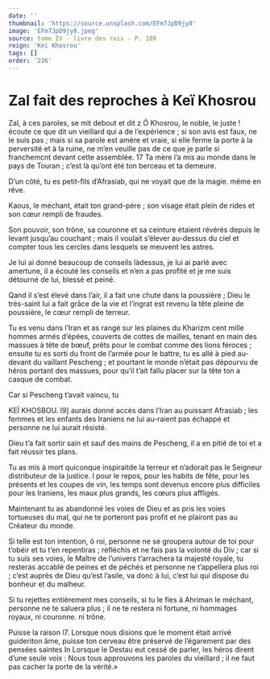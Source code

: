 ```yaml
---
date: ''
thumbnail: 'https://source.unsplash.com/EFm7JpD9jy8'
image: 'EFm7JpD9jy8.jpeg'
source: tome IV - livre des rois - P. 189
reign: 'Keï Khosrou'
tags: []
order: '226'
---
```


# Zal fait des reproches à Keï Khosrou

Zal, à ces paroles, se mit debout et dit z Ô Khosrou, le noble, le juste ! écoute ce que dit un vieillard qui a de l’expérience ; si son avis est faux, ne le suis pas ; mais si sa parole est amère et vraie, si elle ferme la porte à la perversité et à la ruine, ne m’en veuille pas de ce que je parle si franchemcnt devant cette assemblée. 17
Ta mère l’a mis au monde dans le pays de Touran ; c’est là qu’ont été ton berceau et ta demeure.

D’un côté, tu es petit-fils d’Afrasiab, qui ne voyait que de la magie. même en rêve.

Kaous, le méchant, était ton grand-père ; son visage était plein de rides et son cœur rempli de fraudes.

Son pouvoir, son trône, sa couronne et sa ceinture étaient révérés depuis le levant jusqu’au couchant ; mais il voulait s’élever au-dessus du ciel et compter tous les cercles dans lesquels se meuvent les astres.

Je lui ai donné beaucoup de conseils làdessus, je lui ai parlé avec amertune, il a écouté les conseils et n’en a pas profité et je me suis détourné de lui, blessé et peiné.

Qand il s’est élevé dans l’air, il a fait une chute dans la poussière ; Dieu le très-saint lui a fait grâce de la vie et l’ingrat est revenu la tête pleine de poussière, le cœur rempli de terreur.

Tu es venu dans l’Iran et as rangé sur les plaines du Kharizm cent mille hommes armés d’épées, couverts de cottes de mailles, tenant en main des massues à tête de bœuf, prêts pour le combat comme des lions féroces ; ensuite tu es sorti du front de l’armée pour le battre, tu es allé à pied au-devant du vaillant Pescheng ; et pourtant le monde n’était pas dépourvu de héros portant des massues, pour qu’il t’ait fallu placer sur la tête ton a casque de combat.

Car si Pescheng t’avait vaincu, tu

KEÏ KHOSBOU. l9] aurais donné accès dans l’Iran au puissant Afrasiab ; les femmes et les enfants des Iraniens ne lui au-raient pas échappé et personne ne lui aurait résisté.

Dieu t’a fait sortir sain et sauf des mains de Pescheng, il a en pitié de toi et a fait réussir tes plans.

Tu as mis à mort quiconque inspiraitde la terreur et n’adorait pas le Seigneur distributeur de la justice. l pour le repos, pour les habits de fête, pour les présents et les coupes de vin, les temps sont devenus encore plus difficiles pour les Iraniens, les maux plus grands, les cœurs plus affligés.

Maintenant tu as abandonné les voies de Dieu et as pris les voies tortueuses du mal, qui ne te porteront pas profit et ne plairont pas au Créateur du monde.

Si telle est ton intention, ô roi, personne ne se groupera autour de toi pour t’obéir et tu t’en repentiras ; réfléchis et ne fais pas la volonté du Div ; car si tu suis ses voies, le Maître de l’univers t’arrachera ta majesté royale, tu resteras accablé de peines et de péchés et personne ne t’appellera plus roi ; c’est auprès de Dieu qu’est l’asile, va donc à lui, c’est lui qui dispose du bonheur et du malheur.

Si tu rejettes entièrement mes conseils, si tu le fies à Ahriman le méchant, personne ne te saluera plus ; il ne te restera ni fortune, ni hommages royaux, ni couronne. ni trône.

Puisse la raison l7.
Lorsque nous disions que le moment était arrivé guideriton âme, puisse ton cerveau être préservé de l’égarement par des pensées saintes In Lorsque le Destau eut cessé de parler, les héros dirent d’une seule voix : Nous tous approuvons les paroles du vieillard ; il ne faut pas cacher la porte de la vérité.»
